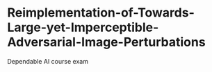 # Reimplementation-of-Towards-Large-yet-Imperceptible-Adversarial-Image-Perturbations
Dependable AI course exam
